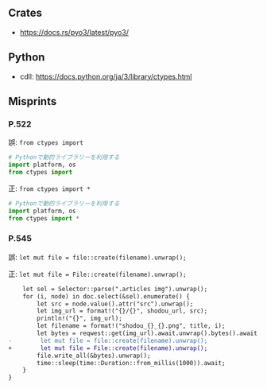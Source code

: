 ## Crates

- https://docs.rs/pyo3/latest/pyo3/

## Python

- cdll: https://docs.python.org/ja/3/library/ctypes.html

## Misprints

### P.522

誤: `from ctypes import`

```py
# Pythonで動的ライブラリーを利用する
import platform, os
from ctypes import
```

正: `from ctypes import *`

```py
# Pythonで動的ライブラリーを利用する
import platform, os
from ctypes import *
```

### P.545

誤: `let mut file = file::create(filename).unwrap();`

正: `let mut file = File::create(filename).unwrap();`


```diff
    let sel = Selector::parse(".articles img").unwrap();
    for (i, node) in doc.select(&sel).enumerate() {
        let src = node.value().attr("src").unwrap();
        let img_url = format!("{}/{}", shodou_url, src);
        println!("{}", img_url);
        let filename = format!("shodou_{}_{}.png", title, i);
        let bytes = reqwest::get(img_url).await.unwrap().bytes().await.unwrap();
-        let mut file = file::create(filename).unwrap();
+        let mut file = File::create(filename).unwrap();
        file.write_all(&bytes).unwrap();
        time::sleep(time::Duration::from_millis(1000)).await;
    }
}
```
